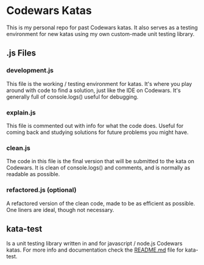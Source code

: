 # Codewars Katas

This is my personal repo for past Codewars katas. It also serves as a testing environment for new katas using my own custom-made unit testing library.

## .js Files

### development.js

This file is the working / testing environment for katas. It's where you play around with code to find a solution, just like the IDE on Codewars. It's generally full of console.logs() useful for debugging.

### explain.js

This file is commented out with info for what the code does. Useful for coming back and studying solutions for future problems you might have.

### clean.js

The code in this file is the final version that will be submitted to the kata on Codewars. It is clean of console.logs() and comments, and is normally as readable as possible.

### refactored.js (optional)

A refactored version of the clean code, made to be as efficient as possible. One liners are ideal, though not necessary.

## kata-test

Is a unit testing library written in and for javascript / node.js Codewars katas. For more info and documentation check the [README.md](https://github.com/Mario-paul/codewars-katas/blob/main/kata-test/README.md) file for kata-test.
